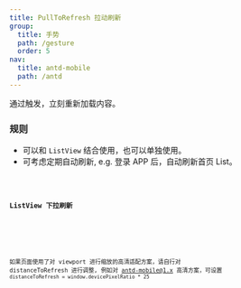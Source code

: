 ```yaml
---
title: PullToRefresh 拉动刷新
group:
  title: 手势
  path: /gesture
  order: 5
nav:
  title: antd-mobile
  path: /antd
---
```


通过触发，立刻重新加载内容。

### 规则
- 可以和 `ListView` 结合使用，也可以单独使用。
- 可考虑定期自动刷新, e.g. 登录 APP 后，自动刷新首页 List。

<code src="./demos/basic.tsx" />

#### ListView 下拉刷新
<code src="./demos/basic-listview" />

<API/>

如果页面使用了对 viewport 进行缩放的高清适配方案，请自行对 distanceToRefresh 进行调整, 例如对 antd-mobile@1.x 高清方案，可设置 `distanceToRefresh = window.devicePixelRatio * 25`



